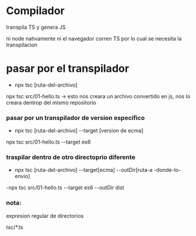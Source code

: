 # Compilador

transpila TS y genera JS

ni node nativamente ni el navegador corren TS por lo cual se necesita la transpilacion

# pasar por el transpilador

- npx tsc [ruta-del-archivo]

npx tsc src/01-hello.ts -> esto nos creara un archivo convertido en js, nos lo creara dentrop del mismo repositorio

### pasar por un transpilador de version especifico

- npx tsc [ruta-del-archivo] --target [version de ecma]

npx tsc src/01-hello.ts --target es6

### traspilar dentro de otro directoprio diferente

- npx tsc [ruta-del-archivo] --target[ecma] --outDir[ruta-a -donde-lo-envio]

-npx tsc src/01-hello.ts --target es6 --outDir dist

### nota:

expresion regular de directorios

tsc/\*.ts
